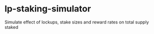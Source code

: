 # lp-staking-simulator
Simulate effect of lockups, stake sizes and reward rates on total supply staked
